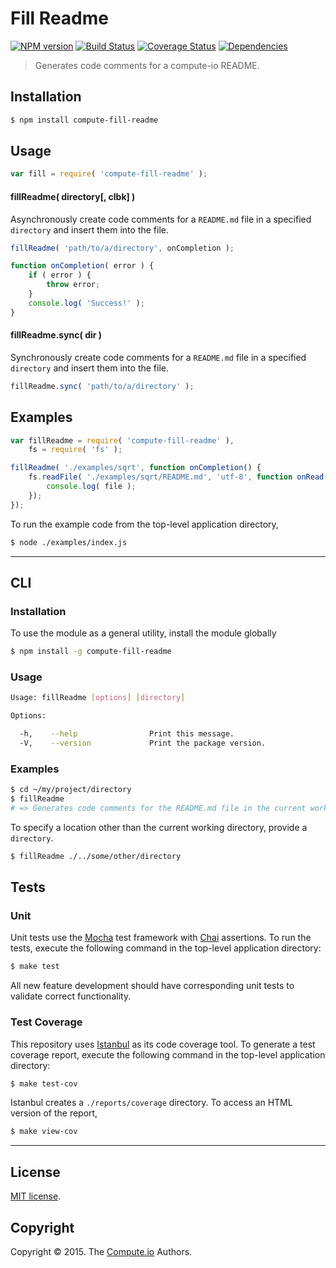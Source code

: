 Fill Readme
===
[![NPM version][npm-image]][npm-url] [![Build Status][travis-image]][travis-url] [![Coverage Status][codecov-image]][codecov-url] [![Dependencies][dependencies-image]][dependencies-url]

> Generates code comments for a compute-io README.


## Installation

``` bash
$ npm install compute-fill-readme
```


## Usage

``` javascript
var fill = require( 'compute-fill-readme' );
```

#### fillReadme( directory[, clbk] )

Asynchronously create code comments for a `README.md` file in a specified `directory` and insert them into the file.

``` javascript
fillReadme( 'path/to/a/directory', onCompletion );

function onCompletion( error ) {
	if ( error ) {
		throw error;
	}
	console.log( 'Success!' );
}
```

#### fillReadme.sync( dir )

Synchronously create code comments for a `README.md` file in a specified `directory` and insert them into the file.

``` javascript
fillReadme.sync( 'path/to/a/directory' );
```

## Examples

``` javascript
var fillReadme = require( 'compute-fill-readme' ),
	fs = require( 'fs' );

fillReadme( './examples/sqrt', function onCompletion() {
	fs.readFile( './examples/sqrt/README.md', 'utf-8', function onRead( error, file ) {
		console.log( file );
	});
});
```

To run the example code from the top-level application directory,

``` bash
$ node ./examples/index.js
```
---
## CLI


### Installation

To use the module as a general utility, install the module globally

``` bash
$ npm install -g compute-fill-readme
```


### Usage

``` bash
Usage: fillReadme [options] [directory]

Options:

  -h,    --help                Print this message.
  -V,    --version             Print the package version.
```

### Examples

``` bash
$ cd ~/my/project/directory
$ fillReadme
# => Generates code comments for the README.md file in the current working directory
```

To specify a location other than the current working directory, provide a `directory`.

``` bash
$ fillReadme ./../some/other/directory
```

## Tests

### Unit

Unit tests use the [Mocha](http://mochajs.org/) test framework with [Chai](http://chaijs.com) assertions. To run the tests, execute the following command in the top-level application directory:

``` bash
$ make test
```

All new feature development should have corresponding unit tests to validate correct functionality.


### Test Coverage

This repository uses [Istanbul](https://github.com/gotwarlost/istanbul) as its code coverage tool. To generate a test coverage report, execute the following command in the top-level application directory:

``` bash
$ make test-cov
```

Istanbul creates a `./reports/coverage` directory. To access an HTML version of the report,

``` bash
$ make view-cov
```


---
## License

[MIT license](http://opensource.org/licenses/MIT).


## Copyright

Copyright &copy; 2015. The [Compute.io](https://github.com/compute-io) Authors.


[npm-image]: http://img.shields.io/npm/v/.svg
[npm-url]: https://npmjs.org/package/

[travis-image]: http://img.shields.io/travis/compute-io/fill-readme/master.svg
[travis-url]: https://travis-ci.org/compute-io/fill-readme

[codecov-image]: https://img.shields.io/codecov/c/github/compute-io/fill-readme/master.svg
[codecov-url]: https://codecov.io/github/compute-io/fill-readme?branch=master

[dependencies-image]: http://img.shields.io/david/compute-io/fill-readme.svg
[dependencies-url]: https://david-dm.org/compute-io/fill-readme

[dev-dependencies-image]: http://img.shields.io/david/dev/compute-io/fill-readme.svg
[dev-dependencies-url]: https://david-dm.org/dev/compute-io/fill-readme

[github-issues-image]: http://img.shields.io/github/issues/compute-io/fill-readme.svg
[github-issues-url]: https://github.com/compute-io/fill-readme/issues
